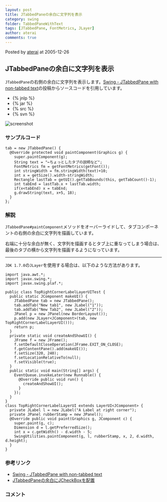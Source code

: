 ```yaml
---
layout: post
title: JTabbedPaneの余白に文字列を表示
category: swing
folder: TabbedPaneWithText
tags: [JTabbedPane, FontMetrics, JLayer]
author: aterai
comments: true
---
```


Posted by [aterai](http://terai.xrea.jp/aterai.html) at 2005-12-26

## JTabbedPaneの余白に文字列を表示
`JTabbedPane`の右側の余白に文字列を表示します。[Swing - JTabbedPane with non-tabbed text](https://forums.oracle.com/thread/1392495)の投稿からソースコードを引用しています。

- {% jnlp %}
- {% jar %}
- {% src %}
- {% svn %}

<!-- dummy comment line for breaking list -->

![screenshot](https://lh4.googleusercontent.com/_9Z4BYR88imo/TQTUTbAqf_I/AAAAAAAAAl0/APOrWdnvDko/s800/TabbedPaneWithText.png)

### サンプルコード
<pre class="prettyprint"><code>tab = new JTabbedPane() {
  @Override protected void paintComponent(Graphics g) {
    super.paintComponent(g);
    String text = "←ちょっとしたタブの説明など";
    FontMetrics fm = getFontMetrics(getFont());
    int stringWidth = fm.stringWidth(text)+10;
    int x = getSize().width-stringWidth;
    Rectangle lastTab = getUI().getTabBounds(this, getTabCount()-1);
    int tabEnd = lastTab.x + lastTab.width;
    if(x&lt;tabEnd) x = tabEnd;
    g.drawString(text, x+5, 18);
  }
};
</code></pre>

### 解説
`JTabbedPane#paintComponent`メソッドをオーバーライドして、タブコンポーネントの右側の余白に文字列を描画しています。

右端に十分な余白が無く、文字列を描画するとタブ上に重なってしまう場合は、最後のタブの横から文字列を描画するようになっています。

- - - -
`JDK 1.7.0`の`JLayer`を使用する場合は、以下のような方法があります。

<pre class="prettyprint"><code>import java.awt.*;
import javax.swing.*;
import javax.swing.plaf.*;

public class TopRightCornerLabelLayerUITest {
  public static JComponent makeUI() {
    JTabbedPane tab = new JTabbedPane();
    tab.addTab("New tab1", new JLabel("1"));
    tab.addTab("New Tab2", new JLabel("2"));
    JPanel p = new JPanel(new BorderLayout());
    p.add(new JLayer&lt;JComponent&gt;(tab, new TopRightCornerLabelLayerUI()));
    return p;
  }
  private static void createAndShowUI() {
    JFrame f = new JFrame();
    f.setDefaultCloseOperation(JFrame.EXIT_ON_CLOSE);
    f.getContentPane().add(makeUI());
    f.setSize(320, 240);
    f.setLocationRelativeTo(null);
    f.setVisible(true);
  }
  public static void main(String[] args) {
    EventQueue.invokeLater(new Runnable() {
      @Override public void run() {
        createAndShowUI();
      }
    });
  }
}
class TopRightCornerLabelLayerUI extends LayerUI&lt;JComponent&gt; {
  private JLabel l = new JLabel("A Label at right corner");
  private JPanel rubberStamp = new JPanel();
  @Override public void paint(Graphics g, JComponent c) {
    super.paint(g, c);
    Dimension d = l.getPreferredSize();
    int x = c.getWidth() - d.width - 5;
    SwingUtilities.paintComponent(g, l, rubberStamp, x, 2, d.width, d.height);
  }
}
</code></pre>

### 参考リンク
- [Swing - JTabbedPane with non-tabbed text](https://forums.oracle.com/thread/1392495)
- [JTabbedPaneの余白にJCheckBoxを配置](http://terai.xrea.jp/Swing/TabbedPaneWithCheckBox.html)

<!-- dummy comment line for breaking list -->

### コメント
